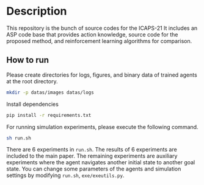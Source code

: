 Description
===
This repository is the bunch of source codes for the ICAPS-21 
It includes an ASP code base that provides action knowledge, 
source code for the proposed method, and reinforcement learning algorithms for comparison.


How to run
---
Please create directories for logs, figures, and binary data of trained agents
at the root directory.
```bash
mkdir -p datas/images datas/logs
```
Install dependencies
```bash
pip install -r requirements.txt
```

For running simulation experiments, please execute the following command.
```bash
sh run.sh
```

There are 6 experiments in `run.sh`. 
The results of 6 experiments are included to the main paper.
The remaining experiments are auxiliary experiments where the agent navigates 
another initial state to another goal state.
You can change some parameters of the agents and simulation settings by modifying `run.sh`, `exe/exeutils.py`.
